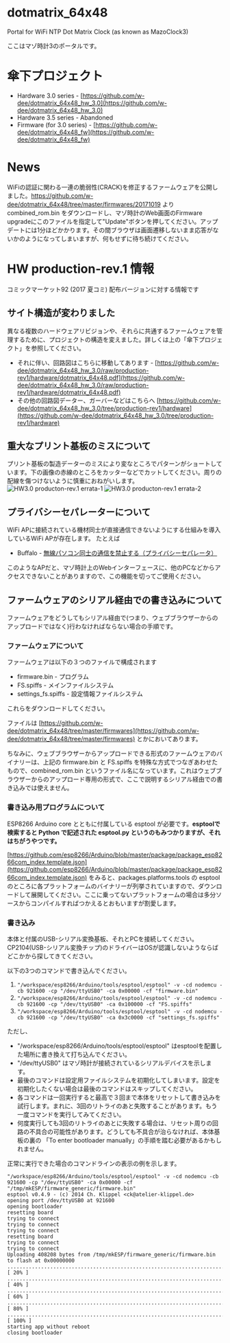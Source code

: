 # dotmatrix_64x48
Portal for WiFi NTP Dot Matrix Clock (as known as MazoClock3)

ここはマゾ時計3のポータルです。

# 傘下プロジェクト
 * Hardware 3.0 series - [https://github.com/w-dee/dotmatrix_64x48_hw_3.0](https://github.com/w-dee/dotmatrix_64x48_hw_3.0)
 * Hardware 3.5 series - Abandoned
 * Firmware (for 3.0 series) - [https://github.com/w-dee/dotmatrix_64x48_fw](https://github.com/w-dee/dotmatrix_64x48_fw)

# News

WiFiの認証に関わる一連の脆弱性(CRACK)を修正するファームウェアを公開しました。https://github.com/w-dee/dotmatrix_64x48/tree/master/firmwares/20171019 より combined_rom.bin をダウンロードし、マゾ時計のWeb画面のFirmware upgradeにこのファイルを指定して"Update"ボタンを押してください。アップデートには1分ほどかかります。その間ブラウザは画面遷移しないまま応答がないかのようになってしまいますが、何もせずに待ち続けてください。

# HW production-rev.1 情報

コミックマーケット92 (2017 夏コミ) 配布バージョンに対する情報です

## サイト構造が変わりました

異なる複数のハードウェアリビジョンや、それらに共通するファームウェアを管理するために、プロジェクトの構造を変えました。詳しくは上の「傘下プロジェクト」を参照してください。

 * それに伴い、回路図はこちらに移動してあります - [https://github.com/w-dee/dotmatrix_64x48_hw_3.0/raw/production-rev1/hardware/dotmatrix_64x48.pdf](https://github.com/w-dee/dotmatrix_64x48_hw_3.0/raw/production-rev1/hardware/dotmatrix_64x48.pdf)
 * その他の回路図データー、ガーバーなどはこちらへ [https://github.com/w-dee/dotmatrix_64x48_hw_3.0/tree/production-rev1/hardware](https://github.com/w-dee/dotmatrix_64x48_hw_3.0/tree/production-rev1/hardware)


## 重大なプリント基板のミスについて

プリント基板の製造データーのミスにより変なところでパターンがショートしています。下の画像の赤線のところをカッターなどでカットしてください。周りの配線を傷つけないように慎重におねがいします。
<img src="Screenshot from 2017-08-16 11-36-40.jpg" alt="HW3.0 producton-rev.1 errata-1">
<img src="Screenshot from 2017-08-16 11-37-07.png" alt="HW3.0 producton-rev.1 errata-2">

## プライバシーセパレーターについて

WiFi APに接続されている機材同士が直接通信できないようにする仕組みを導入しているWiFi APが存在します。
たとえば

 * Buffalo - [無線パソコン同士の通信を禁止する（プライバシーセパレータ）](http://buffalo.jp/download/manual/html/air851/router/whrg54s/chapter11.html)

このようなAPだと、マゾ時計上のWebインターフェースに、他のPCなどからアクセスできないことがありますので、この機能を切ってご使用ください。

## ファームウェアのシリアル経由での書き込みについて

ファームウェアをどうしてもシリアル経由で(つまり、ウェブブラウザーからのアップロードではなく)行わなければならない場合の手順です。

### ファームウェアについて

ファームウェアは以下の３つのファイルで構成されます
 * firmware.bin - プログラム
 * FS.spiffs - メインファイルシステム
 * settings_fs.spiffs - 設定情報ファイルシステム

これらをダウンロードしてください。

ファイルは [https://github.com/w-dee/dotmatrix_64x48/tree/master/firmwares](https://github.com/w-dee/dotmatrix_64x48/tree/master/firmwares) とかにおいてあります。

ちなみに、ウェブブラウザーからアップロードできる形式のファームウェアのバイナリーは、上記の firmware.bin と FS.spiffs を特殊な方式でつなぎあわせたもので、combined_rom.bin というファイル名になっています。これはウェブブラウザーからのアップロード専用の形式で、ここで説明するシリアル経由での書き込みでは使えません。

### 書き込み用プログラムについて

ESP8266 Arduino core とともに付属している esptool が必要です。**esptoolで検索すると Python で記述された esptool.py というのもみつかりますが、それはちがうやつです。**

[https://github.com/esp8266/Arduino/blob/master/package/package_esp8266com_index.template.json](https://github.com/esp8266/Arduino/blob/master/package/package_esp8266com_index.template.json) をみると、packages.platforms.tools の esptool のところに各プラットフォームのバイナリーが列挙されていますので、ダウンロードして展開してください。ここに乗ってないプラットフォームの場合は多分ソースからコンパイルすればつかえるとおもいますが割愛します。

### 書き込み

本体と付属のUSB-シリアル変換基板、それとPCを接続してください。CP2104(USB-シリアル変換チップ)のドライバーはOSが認識しないようならばどこかから探してきてください。

以下の3つのコマンドで書き込んでください。

 1. `"/workspace/esp8266/Arduino/tools/esptool/esptool" -v -cd nodemcu -cb 921600 -cp "/dev/ttyUSB0" -ca 0x00000 -cf "firmware.bin"`
 1. `"/workspace/esp8266/Arduino/tools/esptool/esptool" -v -cd nodemcu -cb 921600 -cp "/dev/ttyUSB0" -ca 0x100000 -cf "FS.spiffs"`
 1. `"/workspace/esp8266/Arduino/tools/esptool/esptool" -v -cd nodemcu -cb 921600 -cp "/dev/ttyUSB0" -ca 0x3c0000 -cf "settings_fs.spiffs"`

ただし、

 * "/workspace/esp8266/Arduino/tools/esptool/esptool" はesptoolを配置した場所に書き換えて打ち込んでください。
 * "/dev/ttyUSB0" はマゾ時計が接続されているシリアルデバイスを示します。
 * 最後のコマンドは設定用ファイルシステムを初期化してしまいます。設定を初期化したくない場合は最後のコマンドはスキップしてください。
 * 各コマンドは一回実行すると最高で３回まで本体をリセットして書き込みを試行します。まれに、3回のリトライのあと失敗することがあります。もう一度コマンドを実行してみてください。
 * 何度実行しても3回のリトライのあとに失敗する場合は、リセット周りの回路の不具合の可能性があります。どうしても不具合が治らなければ、本体基板の裏の 「To enter bootloader manually」の手順を踏む必要があるかもしれません。

正常に実行できた場合のコマンドラインの表示の例を示します。

    "/workspace/esp8266/Arduino/tools/esptool/esptool" -v -cd nodemcu -cb 921600 -cp "/dev/ttyUSB0" -ca 0x00000 -cf "/tmp/mkESP/firmware_generic/firmware.bin"
    esptool v0.4.9 - (c) 2014 Ch. Klippel <ck@atelier-klippel.de>
    opening port /dev/ttyUSB0 at 921600
    opening bootloader
    resetting board
    trying to connect
    trying to connect
    trying to connect
    resetting board
    trying to connect
    trying to connect
    Uploading 408208 bytes from /tmp/mkESP/firmware_generic/firmware.bin to flash at 0x00000000
    ................................................................................ [ 20% ]
    ................................................................................ [ 40% ]
    ................................................................................ [ 60% ]
    ................................................................................ [ 80% ]
    ...............................................................................  [ 100% ]
    starting app without reboot
    closing bootloader

